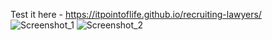 Test it here - https://itpointoflife.github.io/recruiting-lawyers/
![Screenshot_1](https://user-images.githubusercontent.com/53870756/107094475-bd05bc80-680f-11eb-978f-a1a12af9cdb7.jpg)
![Screenshot_2](https://user-images.githubusercontent.com/53870756/107094478-bd9e5300-680f-11eb-9bd1-969e8aa68d44.jpg)
